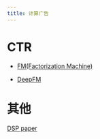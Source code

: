 ```yaml
---
title: 计算广告
---
```


# CTR

* [FM(Factorization Machine)](./FM.md)

* [DeepFM](./DeepFM.md)

# 其他

[DSP paper](https://github.com/wnzhang/rtb-papers/)

